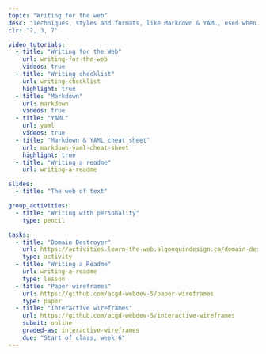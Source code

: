 ```yaml
---
topic: "Writing for the web"
desc: "Techniques, styles and formats, like Markdown & YAML, used when writing text for the web."
clr: "2, 3, 7"

video_tutorials:
  - title: "Writing for the Web"
    url: writing-for-the-web
    videos: true
  - title: "Writing checklist"
    url: writing-checklist
    highlight: true
  - title: "Markdown"
    url: markdown
    videos: true
  - title: "YAML"
    url: yaml
    videos: true
  - title: "Markdown & YAML cheat sheet"
    url: markdown-yaml-cheat-sheet
    highlight: true
  - title: "Writing a readme"
    url: writing-a-readme

slides:
  - title: "The web of text"

group_activities:
  - title: "Writing with personality"
    type: pencil

tasks:
  - title: "Domain Destroyer"
    url: https://activities.learn-the-web.algonquindesign.ca/domain-destroyer/
    type: activity
  - title: "Writing a Readme"
    url: writing-a-readme
    type: lesson
  - title: "Paper wireframes"
    url: https://github.com/acgd-webdev-5/paper-wireframes
    type: paper
  - title: "Interactive wireframes"
    url: https://github.com/acgd-webdev-5/interactive-wireframes
    submit: online
    graded-as: interactive-wireframes
    due: "Start of class, week 6"
---
```

